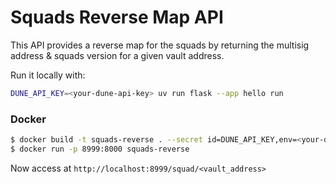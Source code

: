 # Squads Reverse Map API

This API provides a reverse map for the squads by returning the multisig address & squads version for a given vault address.

Run it locally with:
```sh
DUNE_API_KEY=<your-dune-api-key> uv run flask --app hello run
```

### Docker

```sh
$ docker build -t squads-reverse . --secret id=DUNE_API_KEY,env=<your-dune-api-key>
$ docker run -p 8999:8000 squads-reverse
```
Now access at `http://localhost:8999/squad/<vault_address>` 
